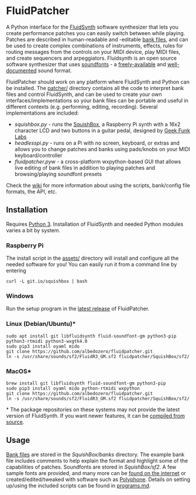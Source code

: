 # FluidPatcher


A Python interface for the [FluidSynth](http://www.fluidsynth.org) software synthesizer that lets you create performance patches you can easily switch between while playing. Patches are described in human-readable and -editable [bank files](patcher/file_formats.md), and can be used to create complex combinations of instruments, effects, rules for routing messages from the controls on your MIDI device, play MIDI files, and create sequencers and arpeggiators. Fluidsynth is an open source software synthesizer that uses [soundfonts](https://en.wikipedia.org/wiki/SoundFont) - a [freely-available](https://duckduckgo.com/?q=free+soundfonts) and [well-documented](http://www.synthfont.com/sfspec24.pdf) sound format.

FluidPatcher should work on any platform where FluidSynth and Python can be installed. The [patcher/](patcher/README.md) directory contains all the code to interpret bank files and control FluidSynth, and can be used to create your own interfaces/implementations so your bank files can be portable and useful in different contexts (e.g. performing, editing, recording). Several implementations are included:
- *squishbox.py* - runs the [SquishBox](https://www.tindie.com/products/albedozero/squishbox), a Raspberry Pi synth with a 16x2 character LCD and two buttons in a guitar pedal, designed by [Geek Funk Labs](https://geekfunklabs.com/products/squishbox/)
- *headlesspi.py* - runs on a Pi with no screen, keyboard, or extras and allows you to change patches and banks using pads/knobs on your MIDI keyboard/controller
- *fluidpatcher.pyw* - a cross-platform wxpython-based GUI that allows live editing of bank files in addition to playing patches and browsing/playing soundfont presets

Check the [wiki](https://github.com/albedozero/fluidpatcher/wiki) for more information about using the scripts, bank/config file formats, the API, etc.

## Installation
Requires [Python 3](https://python.org). Installation of FluidSynth and needed Python modules varies a bit by system.

### Raspberry Pi
The install script in the [assets/](assets/) directory will install and configure all the needed software for you! You can easily run it from a command line by entering
```
curl -L git.io/squishbox | bash
```

### Windows
Run the setup program in the [latest release](https://github.com/albedozero/fluidpatcher/releases/latest) of FluidPatcher.

### Linux (Debian/Ubuntu)\*
```
sudo apt install git libfluidsynth fluid-soundfont-gm python3-pip python3-rtmidi python3-wxgtk4.0
sudo pip3 install oyaml mido
git clone https://github.com/albedozero/fluidpatcher.git
ln -s /usr/share/sounds/sf2/FluidR3_GM.sf2 fluidpatcher/SquishBox/sf2/
```

### MacOS\*
```
brew install git libfluidsynth fluid-soundfont-gm python3-pip
sudo pip3 install oyaml mido python-rtmidi wxpython
git clone https://github.com/albedozero/fluidpatcher.git
ln -s /usr/share/sounds/sf2/FluidR3_GM.sf2 fluidpatcher/SquishBox/sf2/
```

\* The package repositories on these systems may not provide the latest version of FluidSynth. If you want newer features, it can be [compiled from source](https://github.com/FluidSynth/fluidsynth/wiki/BuildingWithCMake).

## Usage
[Bank files](https://github.com/albedozero/fluidpatcher/blob/master/patcher/file_formats.md#bank-files) are stored in the *SquishBox/banks* directory. The example bank file includes comments to help explain the format and highlight some of the capabilities of patches. Soundfonts are stored in *SquishBox/sf2*. A few sample fonts are provided, and many more can be [found on the internet](https://duckduckgo.com/?q=free+soundfonts) or created/edited/tweaked with software such as [Polyphone](https://www.polyphone-soundfonts.com/). Details on setting up/using the included scripts can be found in [programs.md](programs.md).
